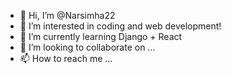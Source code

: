 - 👋 Hi, I’m @Narsimha22
- 👀 I’m interested in coding and web development!
- 🌱 I’m currently learning Django + React
- 💞️ I’m looking to collaborate on ...
- 📫 How to reach me ...

<!---
Narsimha22/Narsimha22 is a ✨ special ✨ repository because its `README.md` (this file) appears on your GitHub profile.
You can click the Preview link to take a look at your changes.
--->
